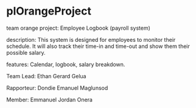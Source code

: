 # plOrangeProject
team orange
project: Employee Logbook
                  (payroll system)

description: This system is designed for employees to monitor their schedule. It will also track their time-in and time-out
and show them their possible salary.

features: Calendar,
          logbook,
          salary breakdown.

  Team Lead: Ethan Gerard Gelua
  
  Rapporteur: Dondie Emanuel Maglunsod
  
  Member: Emmanuel Jordan Onera
